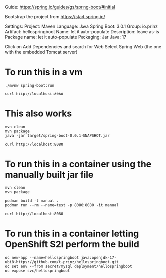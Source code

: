 Guide:  https://spring.io/guides/gs/spring-boot/#initial

Bootstrap the project from https://start.spring.io/

Settings:
Project: Maven
Language: Java
Spring Boot: 3.0.1
Group: io.prinz
Artifact: hellospringboot
Name: let it auto-populate
Description: leave as-is
Package name: let it auto-populate
Packaging: Jar
Java: 17

Click on Add Dependencies and search for Web
Select Spring Web (the one with the embedded Tomcat server)

# To run this in a vm

    ./mvnw spring-boot:run

    curl http://localhost:8080

# This also works

    mvn clean
    mvn package
    java -jar target/spring-boot-0.0.1-SNAPSHOT.jar

    curl http://localhost:8080

# To run this in a container using the manually built jar file

    mvn clean
    mvn package

    podman build -t manual .
    podman run --rm --name=test -p 8080:8080 -it manual

    curl http://localhost:8080

# To run this in a container letting OpenShift S2I perform the build

    oc new-app --name=hellospringboot java:openjdk-17-ubi8~https://github.com/t-prinz/hellospringboot.git
    oc set env --from secret/mysql deployment/hellospringboot
    oc expose svc/hellospringboot

